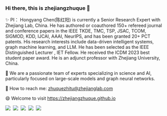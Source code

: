 ### Hi there, this is zhejiangzhuque 👋

✨ PI： Hongyang Chen(陈红阳) is currently a Senior Research Expert with Zhejiang Lab, China. He has authored or coauthored 150+ refereed journal and conference papers in the IEEE TKDE, TMC, TSP, JSAC, TCOM, SIGMOD, KDD, IJCAI, AAAI, NeurIPS, and has been granted 20+ PCT patents. His research interests include data-driven intelligent systems, graph machine learning, and LLM. He has been selected as the IEEE Distinguished Lecturer , IET Fellow. He received the ICDM 2023 best student paper award. He is an adjunct professor with Zhejiang University, China.

🔭 We are a passionate team of experts specializing in science and AI, particularly focused on large-scale models and graph neural networks.

💬 How to reach me: zhuquezhitu@zhejianglab.com

😄 Welcome to visit https://zhejiangzhuque.github.io

<a href='https://zhejiangzhuque.github.io'><img src='https://img.shields.io/badge/Home-Page-orange' /></a>&nbsp;
<a href='https://scholar.google.com/citations?user=s-HDT8UAAAAJ&hl=en'><img src='https://img.shields.io/badge/Google-Scholar-green' /></a>&nbsp;
<a href='https://www.linkedin.com/in/hongyangchen/'><img src='https://img.shields.io/badge/Linkedin-%230077B5.svg?logo=linkedin&logoColor=white' /></a>&nbsp;
<img src='https://img.shields.io/github/stars/zhejiangzhuque?color=green&style=social' />&nbsp;
<img src='https://img.shields.io/github/followers/zhejiangzhuque?color=green&style=social' />

<!--

<a href="https://scholar.google.ca/citations?user=s-HDT8UAAAAJ&hl=en"><img src="https://img.shields.io/badge/Google%20Scholar-4285F4?style=for-the-badge&logo=google-scholar&logoColor=white" height=14/></a> <a href="https://www.linkedin.com/in/hongyangchen/"><img src="https://img.shields.io/badge/linkedin-%230077B5.svg?style=for-the-badge&logo=linkedin&logoColor=white" height=14/></a>

**zhejiangzhuque/zhejiangzhuque** is a ✨ _special_ ✨ repository because its `README.md` (this file) appears on your GitHub profile.

Here are some ideas to get you started:

- 🔭 I’m currently working on ...
- 🌱 I’m currently learning ...
- 👯 I’m looking to collaborate on ...
- 🤔 I’m looking for help with ...
- 💬 Ask me about ...
- 📫 How to reach me: ...
- 😄 Pronouns: ...
- ⚡ Fun fact: ...
-->
